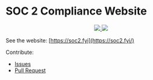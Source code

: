 # SOC 2 Compliance Website

<p align="center">
    <a href="./LICENSE" alt="apache 2.0 license">
      <img src="https://img.shields.io/badge/license-Apache%202.0-blue.svg">
    </a>
    <a href="https://eu-west-1.console.aws.amazon.com/lambda/home?region=eu-west-1#/create/app?applicationId=arn:aws:serverlessrepo:eu-west-1:922723803004:applications/S3-Explorer" alt="AWS Serverless Application">
        <img src="https://img.shields.io/badge/SOC2%20Guide-blue">
    </a>
</p>


See the website: [https://soc2.fyi](https://soc2.fyi/)

Contribute:
* [Issues](https://github.com/Rhosys/soc2.fyi/issues)
* [Pull Request](https://github.com/Rhosys/soc2.fyi/pulls)